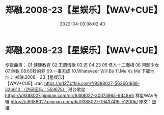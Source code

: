 ﻿---
title: 郑融.2008-23【星娱乐】【WAV+CUE】
date: 2022-04-03 08:02:40
categories: WAV车载音乐、镜像
tags: 国语流行
---
# 郑融.2008-23【星娱乐】【WAV+CUE】

专辑曲目：
01.健康教育
02.无谓情歌
03.还
04.23
05.怪人十二面相
06.问题少女
07.单数
08.60秒的梦
09.一事无成
10.Whateveer Will Be
11.Me Vs Me
下载地址：
郑融.2008 - 23【星娱乐】【WAV+CUE】.rar: https://url27.ctfile.com/f/9388027-562661988-32b610 （访问密码：559675）
港台歌星
https://u9388027.pipipan.com/dir/9388027-30073965-6d48e1/
群星WAV专辑
https://u9388027.pipipan.com/dir/9388027-19437416-e1200b/
原文：[链接](https://blog.sina.com.cn/s/blog_1647c7e7601030whh.html)